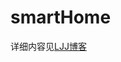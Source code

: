 # smartHome

详细内容见[LJJ博客](https://knight-peanut.github.io/2020/07/01/%E6%A8%A1%E6%8B%9F%E6%99%BA%E8%83%BD%E5%AE%B6%E5%B1%85%E9%A1%B9%E7%9B%AEpart1/)
